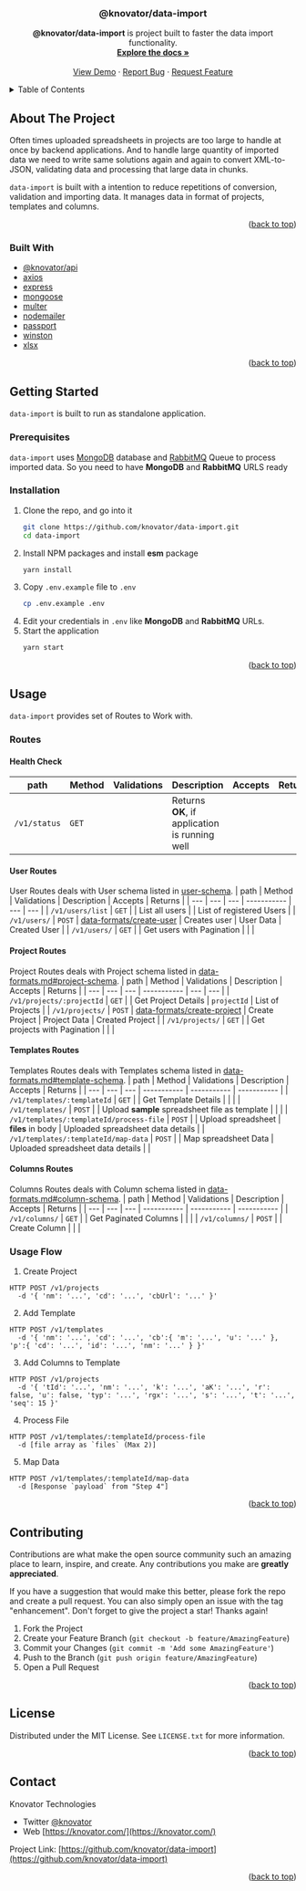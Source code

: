 <div id="top"></div>

<!-- PROJECT LOGO -->
<br />
<div align="center">

<h3 align="center">@knovator/data-import</h3>

  <p align="center">
    <b>@knovator/data-import</b> is project built to faster the data import functionality.
    <br />
    <a href="https://github.com/knovator/data-import"><strong>Explore the docs »</strong></a>
    <br />
    <br />
    <a href="https://github.com/knovator/data-import">View Demo</a>
    ·
    <a href="https://github.com/knovator/data-import/issues">Report Bug</a>
    ·
    <a href="https://github.com/knovator/data-import/issues">Request Feature</a>
  </b>
</div>



<!-- TABLE OF CONTENTS -->
<details>
  <summary>Table of Contents</summary>
  <ol>
    <li>
      <a href="#about-the-project">About The Project</a>
      <ul>
        <li><a href="#built-with">Built With</a></li>
      </ul>
    </li>
    <li>
      <a href="#getting-started">Getting Started</a>
      <ul>
        <li><a href="#prerequisites">Prerequisites</a></li>
        <li><a href="#installation">Installation</a></li>
      </ul>
    </li>
    <li>
      <a href="#usage">Usage</a>
      <ul>
        <li>
          <a href="#routes">Routes</a>
          <ul>
            <li><a href="#health-check">Health Check</a></li>
            <li><a href="#user-routes">User Routes</a></li>
            <li><a href="#project-routes">Project Routes</a></li>
            <li><a href="#templates-routes">Templates Routes</a></li>
            <li><a href="#columns-routes">Columns Routes</a></li>
          </ul>
        </li>
        <li><a href="#usage-flow">Flow</a></li>
      </ul>
    </li>
    <li><a href="#contributing">Contributing</a></li>
    <li><a href="#license">License</a></li>
    <li><a href="#contact">Contact</a></li>
  </ol>
</details>


<!-- ABOUT THE PROJECT -->
## About The Project

Often times uploaded spreadsheets in projects are too large to handle at once by backend applications. And to handle large quantity of imported data we need to write same solutions again and again to convert XML-to-JSON, validating data and processing that large data in chunks.  

`data-import` is built with a intention to reduce repetitions of conversion, validation and importing data. It manages data in format of projects, templates and columns.

<p align="right">(<a href="#top">back to top</a>)</p>

### Built With

* [@knovator/api](https://www.npmjs.com/package/@knovator/api)
* [axios](https://www.npmjs.com/package/axios)
* [express](https://www.npmjs.com/package/express)
* [mongoose](https://www.npmjs.com/package/mongoose)
* [multer](https://www.npmjs.com/package/multer)
* [nodemailer](https://www.npmjs.com/package/nodemailer)
* [passport](https://www.npmjs.com/package/passport)
* [winston](https://www.npmjs.com/package/winston)
* [xlsx](https://www.npmjs.com/package/xlsx)

<p align="right">(<a href="#top">back to top</a>)</p>



<!-- GETTING STARTED -->
## Getting Started
`data-import` is built to run as standalone application.

### Prerequisites
`data-import` uses [MongoDB](https://www.mongodb.com/) database and [RabbitMQ](https://www.rabbitmq.com/) Queue to process imported data. So you need to have **MongoDB** and **RabbitMQ** URLS ready

### Installation

1. Clone the repo, and go into it
   ```sh
   git clone https://github.com/knovator/data-import.git
   cd data-import
   ```
2. Install NPM packages and install **esm** package
   ```sh
   yarn install
   ```
3. Copy `.env.example` file to `.env`
    ```sh
    cp .env.example .env
    ```
4. Edit your credentials in `.env` like **MongoDB** and **RabbitMQ** URLs.
5. Start the application
    ```sh
    yarn start
    ```

<p align="right">(<a href="#top">back to top</a>)</p>



<!-- USAGE EXAMPLES -->
## Usage

`data-import` provides set of Routes to Work with.

### Routes

#### Health Check
| path | Method | Validations | Description | Accepts | Returns |
| --- | --- | --- | ----------- | --- | --- |
| `/v1/status` | `GET` | | Returns **OK**, if application is running well | | |

#### User Routes
User Routes deals with User schema listed in [user-schema](data-formats.md#user-schema).
| path | Method | Validations | Description | Accepts | Returns |
| --- | --- | --- | ----------- | --- | --- |
| `/v1/users/list` | `GET` | | List all users | | List of registered Users |
| `/v1/users/` | `POST` | [data-formats/create-user](data-formats.md#create-user) | Creates user | User Data | Created User |
| `/v1/users/` | `GET` | | Get users with Pagination | | |

#### Project Routes
Project Routes deals with Project schema listed in [data-formats.md#project-schema](data-formats.md#project-schema).
| path | Method | Validations | Description | Accepts | Returns |
| --- | --- | --- | ----------- | --- | --- |
| `/v1/projects/:projectId` | `GET` | | Get Project Details | `projectId` | List of Projects |
| `/v1/projects/` | `POST` | [data-formats/create-project](data-formats.md#create-project) | Create Project | Project Data | Created Project |
| `/v1/projects/` | `GET` | | Get projects with Pagination | | |


#### Templates Routes
Templates Routes deals with Templates schema listed in [data-formats.md#template-schema](data-formats.md#template-schema).
| path | Method | Validations | Description | Accepts | Returns |
| --- | --- | --- | ----------- | ----------- | ----------- |
| `/v1/templates/:templateId` | `GET` | | Get Template Details | | |
| `/v1/templates/` | `POST` | | Upload **sample** spreadsheet file as template | | |
| `/v1/templates/:templateId/process-file` | `POST` | | Upload spreadsheet | **files** in body | Uploaded spreadsheet data details |
| `/v1/templates/:templateId/map-data` | `POST` | | Map spreadsheet Data | Uploaded spreadsheet data details | |

#### Columns Routes
Columns Routes deals with Column schema listed in [data-formats.md#column-schema](data-formats.md#column-schema).
| path | Method | Validations | Description | Accepts | Returns |
| --- | --- | --- | ----------- | ----------- | ----------- |
| `/v1/columns/` | `GET` | | Get Paginated Columns | | |
| `/v1/columns/` | `POST` | | Create Column | | |

### Usage Flow
1. Create Project
```cURL
HTTP POST /v1/projects
  -d '{ 'nm': '...', 'cd': '...', 'cbUrl': '...' }'
```

2. Add Template
```
HTTP POST /v1/templates
  -d '{ 'nm': '...', 'cd': '...', 'cb':{ 'm': '...', 'u': '...' }, 'p':{ 'cd': '...', 'id': '...', 'nm': '...' } }'
```

3. Add Columns to Template
```
HTTP POST /v1/projects
  -d '{ 'tId': '...', 'nm': '...', 'k': '...', 'aK': '...', 'r': false, 'u': false, 'typ': '...', 'rgx': '...', 's': '...', 't': '...', 'seq': 15 }'
```

4. Process File
```
HTTP POST /v1/templates/:templateId/process-file
  -d [file array as `files` (Max 2)]
```

5. Map Data
```
HTTP POST /v1/templates/:templateId/map-data
  -d [Response `payload` from "Step 4"]
```


<p align="right">(<a href="#top">back to top</a>)</p>


<!-- CONTRIBUTING -->
## Contributing

Contributions are what make the open source community such an amazing place to learn, inspire, and create. Any contributions you make are **greatly appreciated**.

If you have a suggestion that would make this better, please fork the repo and create a pull request. You can also simply open an issue with the tag "enhancement".
Don't forget to give the project a star! Thanks again!

1. Fork the Project
2. Create your Feature Branch (`git checkout -b feature/AmazingFeature`)
3. Commit your Changes (`git commit -m 'Add some AmazingFeature'`)
4. Push to the Branch (`git push origin feature/AmazingFeature`)
5. Open a Pull Request

<p align="right">(<a href="#top">back to top</a>)</p>



<!-- LICENSE -->
## License

Distributed under the MIT License. See `LICENSE.txt` for more information.

<p align="right">(<a href="#top">back to top</a>)</p>


<!-- CONTACT -->
## Contact

Knovator Technologies
- Twitter [@knovator](https://twitter.com/knovator)
- Web [https://knovator.com/](https://knovator.com/)

Project Link: [https://github.com/knovator/data-import](https://github.com/knovator/data-import)

<p align="right">(<a href="#top">back to top</a>)</p>